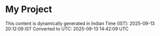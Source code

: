 # My Project

This content is dynamically generated in Indian Time (IST): 2025-09-13 20:12:09 IST
Converted to UTC: 2025-09-13 14:42:09 UTC
